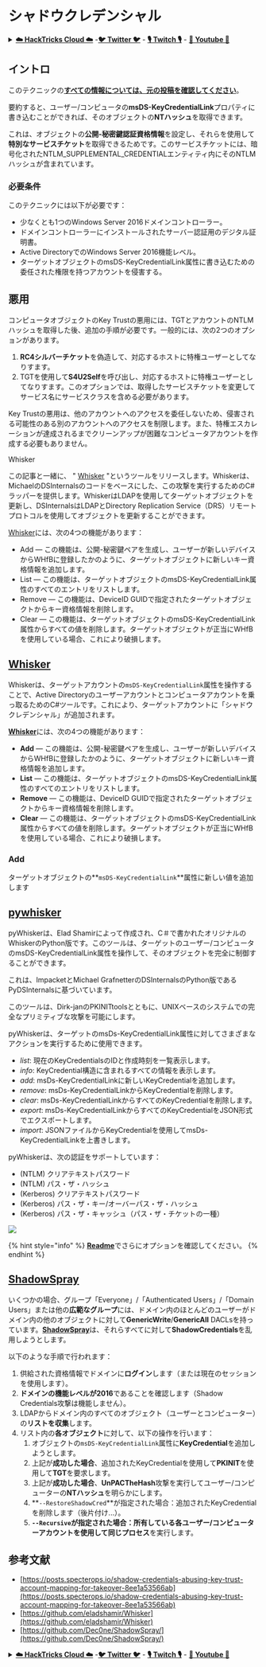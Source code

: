 # シャドウクレデンシャル

<details>

<summary><a href="https://cloud.hacktricks.xyz/pentesting-cloud/pentesting-cloud-methodology"><strong>☁️ HackTricks Cloud ☁️</strong></a> -<a href="https://twitter.com/hacktricks_live"><strong>🐦 Twitter 🐦</strong></a> - <a href="https://www.twitch.tv/hacktricks_live/schedule"><strong>🎙️ Twitch 🎙️</strong></a> - <a href="https://www.youtube.com/@hacktricks_LIVE"><strong>🎥 Youtube 🎥</strong></a></summary>

* **サイバーセキュリティ企業**で働いていますか？ **HackTricksで会社を宣伝**したいですか？または、**最新バージョンのPEASSにアクセスしたり、HackTricksをPDFでダウンロード**したいですか？[**サブスクリプションプラン**](https://github.com/sponsors/carlospolop)をチェックしてください！
* [**The PEASS Family**](https://opensea.io/collection/the-peass-family)を見つけてください。独占的な[**NFT**](https://opensea.io/collection/the-peass-family)のコレクションです。
* [**公式のPEASS＆HackTricksのグッズ**](https://peass.creator-spring.com)を手に入れましょう。
* [**💬**](https://emojipedia.org/speech-balloon/) [**Discordグループ**](https://discord.gg/hRep4RUj7f)または[**テレグラムグループ**](https://t.me/peass)に**参加**するか、**Twitter**で**フォロー**してください[**🐦**](https://github.com/carlospolop/hacktricks/tree/7af18b62b3bdc423e11444677a6a73d4043511e9/\[https:/emojipedia.org/bird/README.md)[**@carlospolopm**](https://twitter.com/hacktricks_live)**。**
* **ハッキングのトリックを共有するには、[hacktricksリポジトリ](https://github.com/carlospolop/hacktricks)と[hacktricks-cloudリポジトリ](https://github.com/carlospolop/hacktricks-cloud)にPRを提出してください。**

</details>

## イントロ <a href="#3f17" id="3f17"></a>

このテクニックの[**すべての情報については、元の投稿を確認してください**](https://posts.specterops.io/shadow-credentials-abusing-key-trust-account-mapping-for-takeover-8ee1a53566ab)。

要約すると、ユーザー/コンピュータの**msDS-KeyCredentialLink**プロパティに書き込むことができれば、そのオブジェクトの**NTハッシュ**を取得できます。

これは、オブジェクトの**公開-秘密鍵認証資格情報**を設定し、それらを使用して**特別なサービスチケット**を取得できるためです。このサービスチケットには、暗号化されたNTLM\_SUPPLEMENTAL\_CREDENTIALエンティティ内にそのNTLMハッシュが含まれています。

### 必要条件 <a href="#2de4" id="2de4"></a>

このテクニックには以下が必要です：

* 少なくとも1つのWindows Server 2016ドメインコントローラー。
* ドメインコントローラーにインストールされたサーバー認証用のデジタル証明書。
* Active DirectoryでのWindows Server 2016機能レベル。
* ターゲットオブジェクトのmsDS-KeyCredentialLink属性に書き込むための委任された権限を持つアカウントを侵害する。

## 悪用

コンピュータオブジェクトのKey Trustの悪用には、TGTとアカウントのNTLMハッシュを取得した後、追加の手順が必要です。一般的には、次の2つのオプションがあります。

1. **RC4シルバーチケット**を偽造して、対応するホストに特権ユーザーとしてなりすます。
2. TGTを使用して**S4U2Self**を呼び出し、対応するホストに特権ユーザーとしてなりすます。このオプションでは、取得したサービスチケットを変更してサービス名にサービスクラスを含める必要があります。

Key Trustの悪用は、他のアカウントへのアクセスを委任しないため、侵害される可能性のある別のアカウントへのアクセスを制限します。また、特権エスカレーションが達成されるまでクリーンアップが困難なコンピュータアカウントを作成する必要もありません。

Whisker

この記事と一緒に、 " [Whisker](https://github.com/eladshamir/Whisker) "というツールをリリースします。Whiskerは、MichaelのDSInternalsのコードをベースにした、この攻撃を実行するためのC#ラッパーを提供します。WhiskerはLDAPを使用してターゲットオブジェクトを更新し、DSInternalsはLDAPとDirectory Replication Service（DRS）リモートプロトコルを使用してオブジェクトを更新することができます。

[Whisker](https://github.com/eladshamir/Whisker)には、次の4つの機能があります：

* Add — この機能は、公開-秘密鍵ペアを生成し、ユーザーが新しいデバイスからWHfBに登録したかのように、ターゲットオブジェクトに新しいキー資格情報を追加します。
* List — この機能は、ターゲットオブジェクトのmsDS-KeyCredentialLink属性のすべてのエントリをリストします。
* Remove — この機能は、DeviceID GUIDで指定されたターゲットオブジェクトからキー資格情報を削除します。
* Clear — この機能は、ターゲットオブジェクトのmsDS-KeyCredentialLink属性からすべての値を削除します。ターゲットオブジェクトが正当にWHfBを使用している場合、これにより破損します。

## [Whisker](https://github.com/eladshamir/Whisker) <a href="#7e2e" id="7e2e"></a>

Whiskerは、ターゲットアカウントの`msDS-KeyCredentialLink`属性を操作することで、Active Directoryのユーザーアカウントとコンピュータアカウントを乗っ取るためのC#ツールです。これにより、ターゲットアカウントに「シャドウクレデンシャル」が追加されます。

[**Whisker**](https://github.com/eladshamir/Whisker)には、次の4つの機能があります：

* **Add** — この機能は、公開-秘密鍵ペアを生成し、ユーザーが新しいデバイスからWHfBに登録したかのように、ターゲットオブジェクトに新しいキー資格情報を追加します。
* **List** — この機能は、ターゲットオブジェクトのmsDS-KeyCredentialLink属性のすべてのエントリをリストします。
* **Remove** — この機能は、DeviceID GUIDで指定されたターゲットオブジェクトからキー資格情報を削除します。
* **Clear** — この機能は、ターゲットオブジェクトのmsDS-KeyCredentialLink属性からすべての値を削除します。ターゲットオブジェクトが正当にWHfBを使用している場合、これにより破損します。

### Add

ターゲットオブジェクトの**`msDS-KeyCredentialLink`**属性に新しい値を追加します
## [pywhisker](https://github.com/ShutdownRepo/pywhisker) <a href="#7e2e" id="7e2e"></a>

pyWhiskerは、Elad Shamirによって作成され、C＃で書かれたオリジナルのWhiskerのPython版です。このツールは、ターゲットのユーザー/コンピュータのmsDS-KeyCredentialLink属性を操作して、そのオブジェクトを完全に制御することができます。

これは、ImpacketとMichael GrafnetterのDSInternalsのPython版であるPyDSInternalsに基づいています。

このツールは、Dirk-janのPKINITtoolsとともに、UNIXベースのシステムでの完全なプリミティブな攻撃を可能にします。

pyWhiskerは、ターゲットのmsDs-KeyCredentialLink属性に対してさまざまなアクションを実行するために使用できます。

- *list*: 現在のKeyCredentialsのIDと作成時刻を一覧表示します。
- *info*: KeyCredential構造に含まれるすべての情報を表示します。
- *add*: msDs-KeyCredentialLinkに新しいKeyCredentialを追加します。
- *remove*: msDs-KeyCredentialLinkからKeyCredentialを削除します。
- *clear*: msDs-KeyCredentialLinkからすべてのKeyCredentialを削除します。
- *export*: msDs-KeyCredentialLinkからすべてのKeyCredentialをJSON形式でエクスポートします。
- *import*: JSONファイルからKeyCredentialを使用してmsDs-KeyCredentialLinkを上書きします。

pyWhiskerは、次の認証をサポートしています：
- (NTLM) クリアテキストパスワード
- (NTLM) パス・ザ・ハッシュ
- (Kerberos) クリアテキストパスワード
- (Kerberos) パス・ザ・キー/オーバーパス・ザ・ハッシュ
- (Kerberos) パス・ザ・キャッシュ（パス・ザ・チケットの一種）

![](https://github.com/ShutdownRepo/pywhisker/blob/main/.assets/add_pfx.png)

{% hint style="info" %}
[**Readme**](https://github.com/ShutdownRepo/pywhisker)でさらにオプションを確認してください。
{% endhint %}

## [ShadowSpray](https://github.com/Dec0ne/ShadowSpray/)

いくつかの場合、グループ「Everyone」/「Authenticated Users」/「Domain Users」または他の**広範なグループ**には、ドメイン内のほとんどのユーザーがドメイン内の他のオブジェクトに対して**GenericWrite**/**GenericAll** DACLsを持っています。[**ShadowSpray**](https://github.com/Dec0ne/ShadowSpray/)は、それらすべてに対して**ShadowCredentials**を乱用しようとします。

以下のような手順で行われます：

1. 供給された資格情報でドメインに**ログイン**します（または現在のセッションを使用します）。
2. **ドメインの機能レベルが2016**であることを確認します（Shadow Credentials攻撃は機能しません）。
3. LDAPからドメイン内のすべてのオブジェクト（ユーザーとコンピューター）の**リストを収集**します。
4. リスト内の**各オブジェクト**に対して、以下の操作を行います：
   1. オブジェクトの`msDS-KeyCredentialLink`属性に**KeyCredential**を追加しようとします。
   2. 上記が**成功した場合**、追加されたKeyCredentialを使用して**PKINIT**を使用して**TGT**を要求します。
   3. 上記が**成功した場合**、**UnPACTheHash**攻撃を実行してユーザー/コンピューターの**NTハッシュ**を明らかにします。
   4. **`--RestoreShadowCred`**が指定された場合：追加されたKeyCredentialを削除します（後片付け...）。
   5. **`--Recursive`**が指定された場合：所有している各ユーザー/コンピューターアカウントを使用して**同じプロセス**を実行します。

## 参考文献

* [https://posts.specterops.io/shadow-credentials-abusing-key-trust-account-mapping-for-takeover-8ee1a53566ab](https://posts.specterops.io/shadow-credentials-abusing-key-trust-account-mapping-for-takeover-8ee1a53566ab)
* [https://github.com/eladshamir/Whisker](https://github.com/eladshamir/Whisker)
* [https://github.com/Dec0ne/ShadowSpray/](https://github.com/Dec0ne/ShadowSpray/)

<details>

<summary><a href="https://cloud.hacktricks.xyz/pentesting-cloud/pentesting-cloud-methodology"><strong>☁️ HackTricks Cloud ☁️</strong></a> -<a href="https://twitter.com/hacktricks_live"><strong>🐦 Twitter 🐦</strong></a> - <a href="https://www.twitch.tv/hacktricks_live/schedule"><strong>🎙️ Twitch 🎙️</strong></a> - <a href="https://www.youtube.com/@hacktricks_LIVE"><strong>🎥 Youtube 🎥</strong></a></summary>

* **サイバーセキュリティ企業で働いていますか？** HackTricksで**会社を宣伝**したいですか？または、**最新バージョンのPEASSやHackTricksのPDFをダウンロード**したいですか？[**SUBSCRIPTION PLANS**](https://github.com/sponsors/carlospolop)をチェックしてください！
* [**The PEASS Family**](https://opensea.io/collection/the-peass-family)を見つけて、独占的な[**NFT**](https://opensea.io/collection/the-peass-family)のコレクションを発見してください。
* [**公式のPEASS＆HackTricksのグッズ**](https://peass.creator-spring.com)を手に入れましょう。
* [**💬**](https://emojipedia.org/speech-balloon/) [**Discordグループ**](https://discord.gg/hRep4RUj7f)または[**Telegramグループ**](https://t.me/peass)に参加するか、**Twitter** [**🐦**](https://github.com/carlospolop/hacktricks/tree/7af18b62b3bdc423e11444677a6a73d4043511e9/\[https:/emojipedia.org/bird/README.md)[**@carlospolopm**](https://twitter.com/hacktricks_live)**をフォロー**してください。
* **ハッキングのトリックを共有するには、[hacktricksのリポジトリ](https://github.com/carlospolop/hacktricks)と[hacktricks-cloudのリポジトリ](https://github.com/carlospolop/hacktricks-cloud)**にPRを提出してください。

</details>

